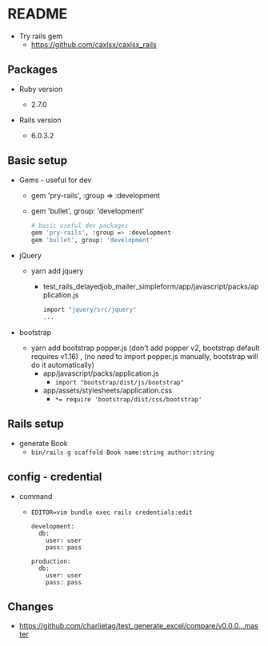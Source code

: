 # README
* Try rails gem
  * https://github.com/caxlsx/caxlsx_rails

## Packages

* Ruby version
  * 2.7.0

* Rails version
  * 6.0.3.2

## Basic setup
* Gems - useful for dev
  * gem 'pry-rails', :group => :development
  * gem 'bullet', group: 'development'

	```bash
	# basic useful dev packages
	gem 'pry-rails', :group => :development
	gem 'bullet', group: 'development'
	```

* jQuery
  * yarn add jquery
    * test_rails_delayedjob_mailer_simpleform/app/javascript/packs/application.js

      ```bash
      import "jquery/src/jquery"
      ...
      ```

* bootstrap
  * yarn add bootstrap popper.js (don't add popper v2, bootstrap default requires v1.16) , (no need to import popper.js manually, bootstrap will do it automatically)
    * app/javascript/packs/application.js
      * `import "bootstrap/dist/js/bootstrap"`
    * app/assets/stylesheets/application.css
      * `*= require 'bootstrap/dist/css/bootstrap'`

## Rails setup

* generate Book
  * `bin/rails g scaffold Book name:string author:string`


## config - credential

* command
  * `EDITOR=vim bundle exec rails credentials:edit`

    ```
    development:
      db:
        user: user
        pass: pass

    production:
      db:
        user: user
        pass: pass
    ```

## Changes
* https://github.com/charlietag/test_generate_excel/compare/v0.0.0...master
